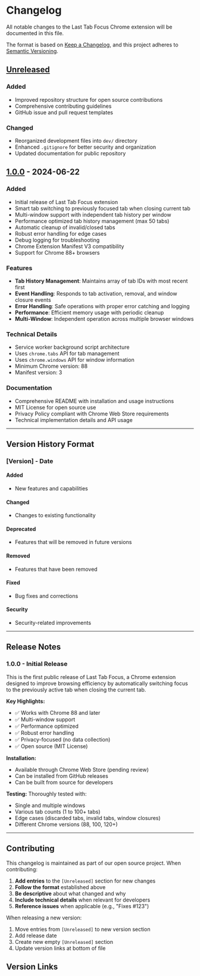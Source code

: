 # Changelog

All notable changes to the Last Tab Focus Chrome extension will be documented in this file.

The format is based on [Keep a Changelog](https://keepachangelog.com/en/1.0.0/),
and this project adheres to [Semantic Versioning](https://semver.org/spec/v2.0.0.html).

## [Unreleased]

### Added
- Improved repository structure for open source contributions
- Comprehensive contributing guidelines
- GitHub issue and pull request templates

### Changed
- Reorganized development files into `dev/` directory
- Enhanced `.gitignore` for better security and organization
- Updated documentation for public repository

## [1.0.0] - 2024-06-22

### Added
- Initial release of Last Tab Focus extension
- Smart tab switching to previously focused tab when closing current tab
- Multi-window support with independent tab history per window
- Performance optimized tab history management (max 50 tabs)
- Automatic cleanup of invalid/closed tabs
- Robust error handling for edge cases
- Debug logging for troubleshooting
- Chrome Extension Manifest V3 compatibility
- Support for Chrome 88+ browsers

### Features
- **Tab History Management**: Maintains array of tab IDs with most recent first
- **Event Handling**: Responds to tab activation, removal, and window closure events
- **Error Handling**: Safe operations with proper error catching and logging
- **Performance**: Efficient memory usage with periodic cleanup
- **Multi-Window**: Independent operation across multiple browser windows

### Technical Details
- Service worker background script architecture
- Uses `chrome.tabs` API for tab management
- Uses `chrome.windows` API for window information
- Minimum Chrome version: 88
- Manifest version: 3

### Documentation
- Comprehensive README with installation and usage instructions
- MIT License for open source use
- Privacy Policy compliant with Chrome Web Store requirements
- Technical implementation details and API usage

---

## Version History Format

### [Version] - Date

#### Added
- New features and capabilities

#### Changed
- Changes to existing functionality

#### Deprecated
- Features that will be removed in future versions

#### Removed
- Features that have been removed

#### Fixed
- Bug fixes and corrections

#### Security
- Security-related improvements

---

## Release Notes

### 1.0.0 - Initial Release

This is the first public release of Last Tab Focus, a Chrome extension designed to improve browsing efficiency by automatically switching focus to the previously active tab when closing the current tab.

**Key Highlights:**
- ✅ Works with Chrome 88 and later
- ✅ Multi-window support
- ✅ Performance optimized
- ✅ Robust error handling
- ✅ Privacy-focused (no data collection)
- ✅ Open source (MIT License)

**Installation:**
- Available through Chrome Web Store (pending review)
- Can be installed from GitHub releases
- Can be built from source for developers

**Testing:**
Thoroughly tested with:
- Single and multiple windows
- Various tab counts (1 to 100+ tabs)
- Edge cases (discarded tabs, invalid tabs, window closures)
- Different Chrome versions (88, 100, 120+)

---

## Contributing

This changelog is maintained as part of our open source project. When contributing:

1. **Add entries** to the `[Unreleased]` section for new changes
2. **Follow the format** established above
3. **Be descriptive** about what changed and why
4. **Include technical details** when relevant for developers
5. **Reference issues** when applicable (e.g., "Fixes #123")

When releasing a new version:
1. Move entries from `[Unreleased]` to new version section
2. Add release date
3. Create new empty `[Unreleased]` section
4. Update version links at bottom of file

## Version Links

[Unreleased]: https://github.com/YOUR_USERNAME/last-tab-focus/compare/v1.0.0...HEAD
[1.0.0]: https://github.com/YOUR_USERNAME/last-tab-focus/releases/tag/v1.0.0
